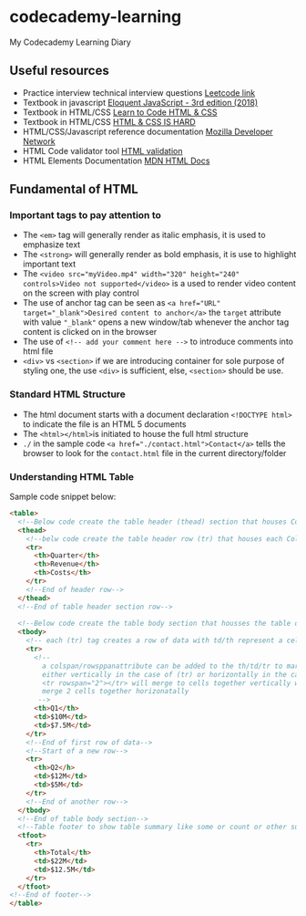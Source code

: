 # codecademy-learning
My Codecademy Learning Diary

## Useful resources
* Practice interview technical interview questions [Leetcode link](https://leetcode.com/)
* Textbook in javascript [Eloquent JavaScript - 3rd edition (2018)](https://eloquentjavascript.net/)
* Textbook in HTML/CSS [Learn to Code HTML & CSS](https://learn.shayhowe.com/)
* Textbook in HTML/CSS [HTML & CSS IS HARD](https://www.internetingishard.com/)
* HTML/CSS/Javascript reference documentation [Mozilla Developer Network](https://developer.mozilla.org/en-US/)
* HTML Code validator tool [HTML validation](https://validator.w3.org/)
* HTML Elements Documentation [MDN HTML Docs](https://developer.mozilla.org/en-US/docs/Web/HTML/Element)

## Fundamental of HTML
### Important tags to pay attention to
* The ```<em>``` tag will generally render as italic emphasis, it is used to emphasize text
* The  ```<strong>``` will generally render as bold emphasis, it is use to highlight important text
* The ```<video src="myVideo.mp4" width="320" height="240" controls>Video not supported</video>``` is a used to render video content on the screen with play control
* The use of anchor tag can be seen as ```<a href="URL" target="_blank">Desired content to anchor</a>``` the ```target``` attribute with value ```"_blank"``` opens a new window/tab whenever the anchor tag content is clicked on in the browser
* The use of ```<!-- add your comment here -->``` to introduce comments into html file
* ```<div>``` vs ```<section>``` if we are introducing container for sole purpose of styling one, the use ```<div>``` is sufficient, else,  ```<section>``` should be use.

### Standard HTML Structure
* The html document starts with a document declaration ```<!DOCTYPE html>``` to indicate the file is an HTML 5 documents
* The ```<html></html>```is initiated to house the full html structure 
* ```./``` in the sample code ```<a href="./contact.html">Contact</a>``` tells the browser to look for the ```contact.html``` file in the current directory/folder

### Understanding HTML Table
Sample code snippet below:
```html
<table>
  <!--Below code create the table header (thead) section that houses Column's title-->
  <thead>
    <!--belw code create the table header row (tr) that houses each Column's title as shown with (th) tags-->
    <tr>
      <th>Quarter</th>
      <th>Revenue</th>
      <th>Costs</th>
    </tr>
    <!--End of header row-->
  </thead>
  <!--End of table header section row-->
  
  <!--Below code create the table body section that housses the table data-->
  <tbody>
    <!-- each (tr) tag creates a row of data with td/th represent a cell in a row-->
    <tr>
      <!--
        a colspan/rowsppanattribute can be added to the th/td/tr to marge 2 or more cells together
        either vertically in the case of (tr) or horizontally in the case of td/th see example below:
        <tr rowspan="2"></tr> will merge to cells together vertically with  <tr colspan="2"></tr> will
        merge 2 cells together horizonatally
       -->
      <th>Q1</th>
      <td>$10M</td>
      <td>$7.5M</td>
    </tr>
    <!--End of first row of data-->
    <!--Start of a new row-->
    <tr>
      <th>Q2</h>
      <td>$12M</td>
      <td>$5M</td>
    </tr>
    <!--End of another row-->
  </tbody>
  <!--End of table body section-->
  <!--Table footer to show table summary like some or count or other summary statistics-->
  <tfoot>
    <tr>
      <th>Total</th>
      <td>$22M</td>
      <td>$12.5M</td>
    </tr>
  </tfoot>
<!--End of footer-->
</table>

```



